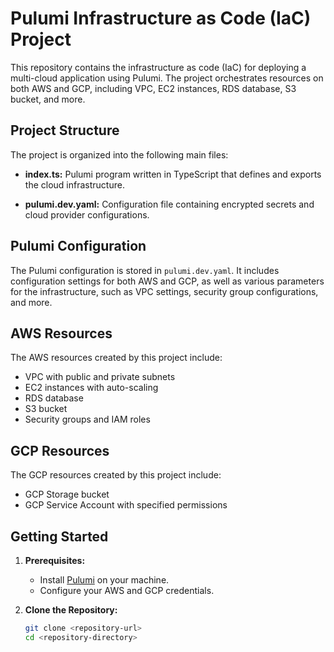 # Pulumi Infrastructure as Code (IaC) Project

This repository contains the infrastructure as code (IaC) for deploying a multi-cloud application using Pulumi. The project orchestrates resources on both AWS and GCP, including VPC, EC2 instances, RDS database, S3 bucket, and more.

## Project Structure

The project is organized into the following main files:

- **index.ts:** Pulumi program written in TypeScript that defines and exports the cloud infrastructure.

- **pulumi.dev.yaml:** Configuration file containing encrypted secrets and cloud provider configurations.

## Pulumi Configuration

The Pulumi configuration is stored in `pulumi.dev.yaml`. It includes configuration settings for both AWS and GCP, as well as various parameters for the infrastructure, such as VPC settings, security group configurations, and more.

## AWS Resources

The AWS resources created by this project include:

- VPC with public and private subnets
- EC2 instances with auto-scaling
- RDS database
- S3 bucket
- Security groups and IAM roles

## GCP Resources

The GCP resources created by this project include:

- GCP Storage bucket
- GCP Service Account with specified permissions

## Getting Started

1. **Prerequisites:**
   - Install [Pulumi](https://www.pulumi.com/docs/get-started/install/) on your machine.
   - Configure your AWS and GCP credentials.

2. **Clone the Repository:**
   ```bash
   git clone <repository-url>
   cd <repository-directory>
